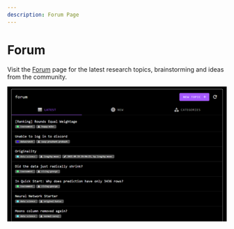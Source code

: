 ```yaml
---
description: Forum Page
---
```


# Forum

Visit the [Forum](https://tournament.crunchdao.com/forum/latest) page for the latest research topics, brainstorming and ideas from the community.

![](<../.gitbook/assets/image (26).png>)
